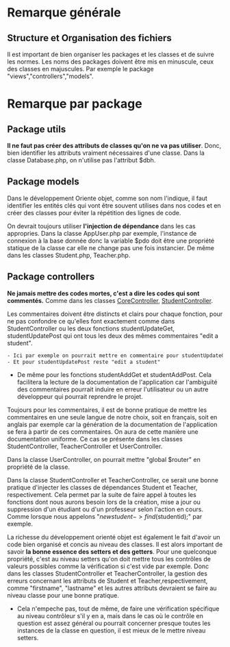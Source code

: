 # Remarque générale

## Structure et Organisation des fichiers

Il est important de bien organiser les packages et les classes et de suivre les normes. Les noms des packages doivent être mis en minuscule, ceux des classes en majuscules. Par exemple le package "views","controllers","models".

# Remarque par package

## Package utils

<strong>Il ne faut pas créer des attributs de classes qu'on ne va pas utiliser</strong>. Donc, bien identifier les attributs vraiment nécessaires d'une classe. Dans la classe Database.php, on n'utilise pas l'attribut $dbh.

## Package models

Dans le développement Oriente objet, comme son nom l'indique, il faut identifier les entités clés qui vont être souvent utilises dans nos codes et en créer des classes pour éviter la répétition des lignes de code.

On devrait toujours utiliser <strong> l'injection de dépendance </strong> dans les cas appropries. Dans la classe AppUser.php par exemple, l'instance de connexion à la base donnée donc la variable $pdo doit être une propriété statique de la classe car elle ne change pas une fois instancier. De même dans les classes Student.php, Teacher.php.

## Package controllers

<strong>Ne jamais mettre des codes mortes, c'est a dire les codes qui sont commentés.</strong>
Comme dans les classes [CoreController](bapteme_php/apprenant1/app/Controllers/CoreController.php), [StudentController](bapteme_php/apprenant1/app/Controllers/StudentController.php).

Les commentaires doivent être distincts et clairs pour chaque fonction, pour ne pas confondre ce qu'elles font exactement comme dans StudentController ou les deux fonctions studentUpdateGet, studentUpdatePost qui ont tous les deux des mêmes commentaires "edit a student".

``` txt
- Ici par exemple on pourrait mettre en commentaire pour studentUpdateGet, "show edit student form"
- Et pour studentUpdatePost reste "edit a student"
```

- De même pour les fonctions studentAddGet et studentAddPost. Cela facilitera la lecture de la documentation de l'application car l'ambiguïté des commentaires pourrait induire en erreur l'utilisateur ou un autre développeur qui pourrait reprendre le projet.

Toujours pour les commentaires, il est de bonne pratique de mettre les commentaires en une seule langue de notre choix, soit en français, soit en anglais par exemple car la génération de la documentation de l'application se fera à partir de ces commentaires. On aura de cette manière une documentation uniforme. Ce cas se présente dans les classes StudentController, TeacherController et UserController.

Dans la classe UserController, on pourrait mettre "global $router" en propriété de la classe.

Dans la classe StudentController et TeacherController, ce serait une bonne pratique d'injecter les classes de dépendances Student et Teacher, respectivement. Cela permet par la suite de faire appel à toutes les fonctions dont nous aurons besoin lors de la création, mise a jour ou suppression d'un étudiant ou d'un professeur selon l'action en cours. Comme lorsque nous appelons "$newstudent->find($studentid);" par exemple.

La richesse du développement orienté objet est également le fait d'avoir un code bien organisé et concis au niveau des classes. Il est alors important de savoir <strong>la bonne essence des setters et des getters</strong>. Pour une quelconque propriété, c'est au niveau setters qu'on doit mettre tous les contrôles de valeurs possibles comme la vérification si c'est vide par exemple. Donc dans les classes StudentController et TeacherController, la gestion des erreurs concernant les attributs de Student et Teacher,respectivement, comme "firstname", "lastname" et les autres attributs devraient se faire au niveau classe pour une bonne pratique. 

- Cela n'empeche pas, tout de même, de faire une vérification spécifique au niveau contrôleur s'il y en a, mais dans le cas où le contrôle en question est assez général ou pourrait concerner presque toutes les instances de la classe en question, il est mieux de le mettre niveau setters.